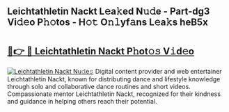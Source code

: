 ## Leichtathletin Nackt L𝚎a𝚔ed N𝚞𝚍e - Part-dg3 Vi𝚍𝚎o P𝚑𝚘tos - H𝚘𝚝 O𝚗𝚕yf𝚊ns L𝚎a𝚔s heB5x

# <h2><a href="http://kfd36b.oniu.top/?m=Leichtathletin+Nackt">🔗👉 🔴 Leichtathletin Nackt P𝚑ot𝚘𝚜 V𝚒d𝚎o</a></h2>

[![Leichtathletin Nackt Nu𝚍e𝚜](https://i.imgur.com/0qMVB7G.gif)](http://kfd36b.oniu.top/?m=Leichtathletin+Nackt)
Digital content provider and web entertainer Leichtathletin Nackt, known for distributing dance and lifestyle knowledge through solo and collaborative dance routines and short videos. Compassionate mentor Leichtathletin Nackt, recognized for their kindness and guidance in helping others reach their potential.  
